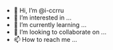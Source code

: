 - 👋 Hi, I’m @i-ccrru
- 👀 I’m interested in ...
- 🌱 I’m currently learning ...
- 💞️ I’m looking to collaborate on ...
- 📫 How to reach me ...

<!---
i-ccrru/i-ccrru is a ✨ special ✨ repository because its `README.md` (this file) appears on your GitHub profile.
You can click the Preview link to take a look at your changes.
--->
